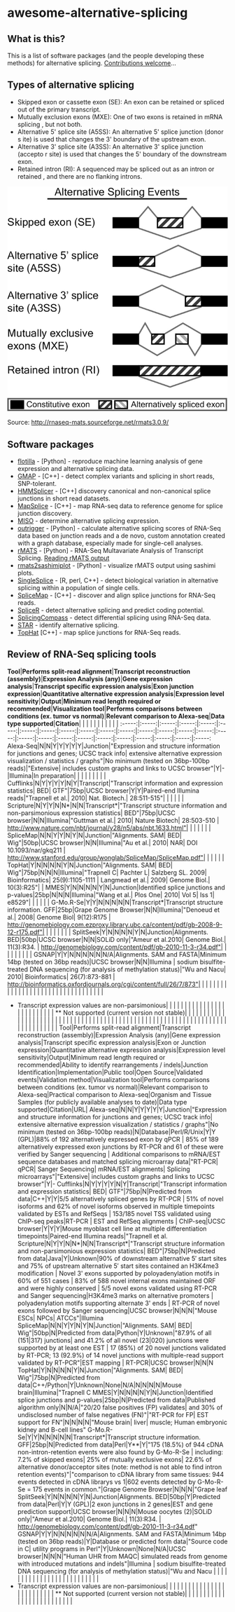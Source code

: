 # awesome-alternative-splicing
## What is this?
This is a list of software packages (and the people developing these methods) for alternative splicing. [Contributions welcome](https://github.com/hussainather/awesome-alternative-splicing/blob/master/CONTRIBUTING.md)...

## Types of alternative splicing
 - Skipped exon or cassette exon (SE): An exon can be retained or spliced out of
 the primary transcript.
 - Mutually exclusion exons (MXE): One of two exons is retained in mRNA splicing
, but not both.
 - Alternative 5' splice site (A5SS): An alternative 5' splice junction (donor s
ite) is used that changes the 3' boundary of the upstream exon.
 - Alternative 3' splice site (A3SS): An alternative 3' splice junction (accepto
r site) is used that changes the 5' boundary of the downstream exon.
 - Retained intron (RI): A sequenced may be spliced out as an intron or retained
, and there are no flanking introns.

![Types of alternative splicing](images/altsplicetypes.jpeg) 

Source: http://rnaseq-mats.sourceforge.net/rmats3.0.9/

## Software packages
+ [flotilla](https://github.com/yeolab/flotilla) - [Python] - reproduce machine learning analysis of gene expression and alternative splicing data.
+ [GMAP](http://research-pub.gene.com/gmap/) - [C++] - detect complex variants and splicing in short reads, SNP-tolerant.
+ [HMMSplicer](http://derisilab.ucsf.edu/index.php?software=105) - [C++] discovery canonical and non-canonical splice junctions in short read datasets.
+ [MapSplice](http://www.netlab.uky.edu/p/bioinfo/MapSplice2) - [C++] - map RNA-seq data to reference genome for splice junction discovery.
+ [MISO](http://genes.mit.edu/burgelab/miso/) - determine alternative splicing expression. 
+ [outrigger](https://github.com/YeoLab/outrigger) - [Python] - calculate alternative splicing scores of RNA-Seq data based on junction reads and a de novo, custom annotation created with a graph database, especially made for single-cell analyses.
+ [rMATS](http://rnaseq-mats.sourceforge.net/) - [Python] - RNA-Seq Multavariate Analysis of Transcript Splicing. [Reading rMATS output](https://www.biostars.org/p/256949/)
+ [rmats2sashimiplot](https://github.com/Xinglab/rmats2sashimiplot/) - [Python] - visualize rMATS output using sashimi plots.
+ [SingleSplice](https://github.com/jw156605/SingleSplice) - [R, perl, C++] - detect biological variation in alternative splicing within a population of single cells. 
+ [SpliceMap](https://web.stanford.edu/group/wonglab/SpliceMap/) - [C++] - discover and align splice junctions for RNA-Seq reads.
+ [SpliceR](http://www.bioconductor.org/packages/2.13/bioc/html/spliceR.html) - detect alternative splicing and predict coding potential. 
+ [SplicingCompass](https://www.leibniz-hki.de/en/SplicingCompass.html) - detect differential splicing using RNA-Seq data.
+ [STAR](https://code.google.com/archive/p/rna-star/) - identify alternative splicing.
+ [TopHat](http://ccb.jhu.edu/software/tophat/index.shtml) [C++] - map splice junctions for RNA-Seq reads.


## Review of RNA-Seq splicing tools
**Tool**|**Performs split-read alignment**|**Transcript reconstruction (assembly)**|**Expression Analysis (any)**|**Gene expression analysis**|**Transcript specific expression analysis**|**Exon junction expression**|**Quantitative alternative expression analysis**|**Expression level sensitivity**|**Output**|**Minimum read length required or recommended**|**Visualization tool**|**Performs comparisons between conditions (ex. tumor vs normal)**|**Relevant comparison to Alexa-seq**|**Data type supported**|**Citation**| | | | | | | | | | | 
:-----:|:-----:|:-----:|:-----:|:-----:|:-----:|:-----:|:-----:|:-----:|:-----:|:-----:|:-----:|:-----:|:-----:|:-----:|:-----:|:-----:|:-----:|:-----:|:-----:|:-----:|:-----:|:-----:|:-----:|:-----:|:-----:|:-----:
Alexa-Seq|N|N|Y|Y|Y|Y|Y|Junction|"Expression and structure information for junctions and genes; UCSC track info| extensive alternative expression visualization / statistics / graphs"|No minimum (tested on 36bp-100bp reads)|"Extensive| includes custom graphs and links to UCSC browser"|Y|-|Illumina|In preparation| | | | | | | | | 
Cufflinks|N|Y|Y|Y|Y|N|Y|Transcript|"Transcript information and expression statistics| BED| GTF"|75bp|UCSC browser|Y|Y|Paired-end Illumina reads|"Trapnell et al.| 2010| Nat. Biotech.| 28:511-515"| | | | | | 
Scripture|N|Y|Y|N|N*|N|N|Transcript*|"Transcript structure information and non-parsimonious expression statistics| BED"|75bp|UCSC browser|N|N|Illumina|"Guttman et al.| 2010| Nature Biotech| 28:503-510 | http://www.nature.com/nbt/journal/v28/n5/abs/nbt.1633.html"| | | | | | | 
SpliceMap|N|N|Y|Y|N|Y|N|Junction|"Alignments. SAM| BED| Wig"|50bp|UCSC browser|N|N|Illumina|"Au et al.| 2010| NAR| DOI 10.1093/nar/gkq211 | http://www.stanford.edu/group/wonglab/SpliceMap/SpliceMap.pdf"| | | | | | 
TopHat|Y|N|N|N|N|Y|N|Junction|"Alignments. SAM| BED| Wig"|75bp|N|N|N|Illumina|"Trapnell C| Pachter L| Salzberg SL. 2009| Bioinformatics| 25(9):1105-1111 | Langmead et al.| 2009| Genome Biol.| 10(3):R25"| | 
MMES|Y|N|N|N|N|Y|N|Junction|Identified splice junctions and p-values|25bp|N|N|N|Illumina|"Wang et al.| Plos One| 2010| Vol 5| Iss 1| e8529"| | | | | | 
G-Mo.R-Se|Y|Y|N|N|N|N|N|Transcript*|Transcript structure information.  GFF|25bp|Grape Genome Browser|N|N|Illumina|"Denoeud et al.| 2008| Genome Biol| 9(12):R175 | http://genomebiology.com.ezproxy.library.ubc.ca/content/pdf/gb-2008-9-12-r175.pdf"| | | | | | | | 
SplitSeek|Y|N|N|N|N|Y|N|Junction|Alignments.  BED|50bp|UCSC browser|N|N|SOLiD only|"Ameur et al.2010| Genome Biol.| 11(3):R34. | http://genomebiology.com/content/pdf/gb-2010-11-3-r34.pdf"| | | | | | | | | 
GSNAP|Y|Y|N|N|N|N|N|N/A|Alignments.  SAM and FASTA|Minimum 14bp (tested on 36bp reads)|UCSC browser|N|N|Illumina | sodium bisulfite-treated DNA sequencing (for analysis of methylation status)|"Wu and Nacu| 2010| Bioinformatics| 26(7):873-881 | http://bioinformatics.oxfordjournals.org/cgi/content/full/26/7/873"| | | | | | | | 
 | | | | | | | | | | | | | | | | | | | | | | | | | | 
* Transcript expression values are non-parsimonious| | | | | | | | | | | | | | | | | | | | | | | | | | 
** Not supported (current version not stable)| | | | | | | | | | | | | | | | | | | | | | | | | | 
 | | | | | | | | | | | | | | | | | | | | | | | | | | 
 | | | | | | | | | | | | | | | | | | | | | | | | | | 
Tool|Performs split-read alignment|Transcript reconstruction (assembly)|Expression Analysis (any)|Gene expression analysis|Transcript specific expression analysis|Exon or Junction expression|Quantitative alternative expression analysis|Expression level sensitivity|Output|Minimum read length required or recommended|Ability to identify rearrangements / indels|Junction Identification|Implementation|Public tool|Open Source|Validated events|Validation method|Visualization tool|Performs comparisons between conditions (ex. tumor vs normal)|Relevant comparison to Alexa-seq|Practical comparison to Alexa-seq|Organism and Tissue Samples (for publicly available analyses to date)|Data type supported|Citation|URL| 
Alexa-seq|N|N|Y|Y|Y|Y|Y|Junction|"Expression and structure information for junctions and genes; UCSC track info| extensive alternative expression visualization / statistics / graphs"|No minimum (tested on 36bp-100bp reads)|N|Database|Perl/R/Unix|Y|Y (GPL)|88% of 192 alternatively expressed exon by qPCR | 85% of 189 alternatively expressed exon junctions by RT-PCR and 61 of these were verified by Sanger sequencing | Additional comparisons to mRNA/EST sequence databases and matched splicing microarray data|"RT-PCR| qPCR| Sanger Sequencing| mRNA/EST alignments| Splicing microarrays"|"Extensive| includes custom graphs and links to UCSC browser"|Y|-
Cufflinks|N|Y|Y|Y|Y|N|Y|Transcript|"Transcript information and expression statistics| BED| GTF"|75bp|N|Predicted from data|C++|Y|Y|5/5 alternatively spliced genes by RT-PCR | 51% of novel isoforms and 62% of novel isoforms observed in multiple timepoints validated by ESTs and RefSeqs | 153/185 novel TSS validated using ChIP-seq peaks|RT-PCR | EST and RefSeq alignments | ChIP-seq|UCSC browser|Y|Y|Y|Mouse myoblast cell line at multiple differentiation timepoints|Paired-end Illumina reads|"Trapnell et al.
Scripture|N|Y|Y|N|N*|N|N|Transcript*|"Transcript structure information and non-parsimonious expression statistics| BED"|75bp|N|Predicted from data|Java|Y|Unknown|90% of downstream alternative 5′ start sites and 75% of upstream alternative 5′ start sites contained an H3K4me3 modification | Novel 3' exons supported by poloyadenylation motifs in 60% of 551 cases | 83% of 588 novel internal exons maintained ORF and were highly conserved  | 5/5 novel exons validated using RT-PCR and Sanger sequencing|H3K4me3 marks on alternative promoters | polyadenylation motifs supporting alternate 3' ends | RT-PCR of novel exons followed by Sanger sequencing|UCSC browser|N|N|N|"Mouse ESCs| NPCs| ATCCs"|Illumina
SpliceMap|N|N|Y|Y|N|Y|N|Junction|"Alignments. SAM| BED| Wig"|50bp|N|Predicted from data|Python|Y|Unknown|"87.9% of all (151|317) junctions| and 41.2% of all novel (23|020) junctions were supported by at least one EST | 17 (85%) of 20 novel junctions validated by RT-PCR; 13 (92.9%) of 14 novel junctions with multiple-read support validated by RT-PCR"|EST mapping | RT-PCR|UCSC browser|N|N|N
TopHat|Y|N|N|N|N|Y|N|Junction|"Alignments. SAM| BED| Wig"|75bp|N|Predicted from data|C++/Python|Y|Unknown|None|N/A|N|N|N|N|Mouse brain|Illumina|"Trapnell C
MMES|Y|N|N|N|N|Y|N|Junction|Identified splice junctions and p-values|25bp|N|Predicted from data|Published algorithm only|N|N/A|"20/20 false positives (FP) validates| and 30% of undisclosed number of false negatives (FN)"|"RT-PCR for FP| EST support for FN"|N|N|N|N|"Mouse brain| liver| muscle;  Human embryonic kidney and B-cell lines"
G-Mo.R-Se|Y|Y|N|N|N|N|N|Transcript*|Transcript structure information.  GFF|25bp|N|Predicted from data|Perl|Y**|Y|"175 (18.5%) of 944 cDNA non-intron-retention events were also found by G-Mo-R-Se | including: 7.2% of skipped exons| 25% of mutually exclusive exons| 22.6% of alternative donor/acceptor sites (note: method is not able to find intron retention events)"|"comparison to cDNA library from same tissues: 944 events detected in cDNA librarys vs 1|602 events detected by G-Mo-R-Se = 175 events in common."|Grape Genome Browser|N|N|N|"Grape leaf
SplitSeek|Y|N|N|N|N|Y|N|Junction|Alignments.  BED|50bp|Y|Predicted from data|Perl|Y|Y (GPL)|2 exon junctions in 2 genes|EST and gene prediction support|UCSC browser|N|N|N|Mouse oocytes (2)|SOLiD only|"Ameur et al.2010| Genome Biol.| 11(3):R34. | http://genomebiology.com/content/pdf/gb-2010-11-3-r34.pdf"
GSNAP|Y|Y|N|N|N|N|N|N/A|Alignments.  SAM and FASTA|Minimum 14bp (tested on 36bp reads)|Y|Database or predicted form data|"Source code in C| utility programs in Perl"|Y|Unknown|None|N/A|UCSC browser|N|N|N|"Human UHR from MAQC| simulated reads from genome with introduced mutations and indels"|Illumina | sodium bisulfite-treated DNA sequencing (for analysis of methylation status)|"Wu and Nacu
 | | | | | | | | | | | | | | | | | | | | | | | | | | 
* Transcript expression values are non-parsimonious| | | | | | | | | | | | | | | | | | | | | | | | | | 
** Not supported (current version not stable)| | | | | | | | | | | | | | | | | | | | | | | | | | 
